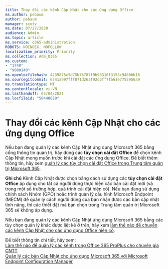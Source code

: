 ```yaml
---
title: Thay đổi các kênh Cập Nhật cho các ứng dụng Office
ms.author: pebaum
author: pebaum
manager: scotv
ms.date: 07/27/2020
audience: Admin
ms.topic: article
ms.service: o365-administration
ROBOTS: NOINDEX, NOFOLLOW
localization_priority: Priority
ms.collection: Adm_O365
ms.custom:
- "1740"
- "9000140"
ms.openlocfilehash: 4239875c5d75b75787f9b93316f3153c94806b16
ms.sourcegitcommit: 6741a997fff871d263f92d3ff7fb61e7755956a9
ms.translationtype: MT
ms.contentlocale: vi-VN
ms.lasthandoff: 03/04/2021
ms.locfileid: "50448629"
---
```

# <a name="change-update-channels-for-office-apps"></a>Thay đổi các kênh Cập Nhật cho các ứng dụng Office

Nếu bạn đang quản lý các kênh Cập Nhật ứng dụng Microsoft 365 bằng cổng thông tin quản trị, hãy dùng các  **tùy chọn cài đặt Office**  để chọn kênh Cập Nhật mong muốn trước khi cài đặt các ứng dụng Office. Để biết thêm thông tin, hãy xem [quản lý các tùy chọn cài đặt Office trong Trung tâm quản trị Microsoft 365](https://docs.microsoft.com/deployoffice/manage-software-download-settings-office-365).

**Ghi chú** Kênh Cập Nhật được chọn bằng cách sử dụng các  **tùy chọn cài đặt Office**  áp dụng cho tất cả người dùng thực hiện các bản cài đặt mới (và trong một số trường hợp, quá trình cài đặt hiện có). Nếu bạn đang sử dụng chính sách Nhóm (GPO) hoặc trình quản lý cấu hình Microsoft Endpoint (MECM) để quản lý cách người dùng của bạn nhận được các bản cập nhật tính năng, thì các thiết đặt mà bạn chọn trong Trung tâm quản trị Microsoft 365 sẽ không áp dụng.

Nếu bạn đang quản lý các kênh Cập Nhật ứng dụng Microsoft 365 bằng các tùy chọn quản lý khác được liệt kê ở trên, hãy xem [làm thế nào để chuyển các kênh Cập Nhật cho các ứng dụng Office hiện có](https://support.microsoft.com/help/3185078/how-to-switch-from-semi-annual-channel-to-monthly-channel).

Để biết thông tin chi tiết, hãy xem:  
[Làm thế nào để quản lý các kênh trong Office 365 ProPlus cho chuyên gia CNTT](https://techcommunity.microsoft.com/t5/office-365-blog/how-to-manage-office-365-proplus-channels-for-it-pros/ba-p/795813)  
[Quản lý các bản Cập Nhật cho ứng dụng Microsoft 365 với Microsoft Endpoint Configuration Manager](https://docs.microsoft.com/deployoffice/manage-microsoft-365-apps-updates-configuration-manager)
